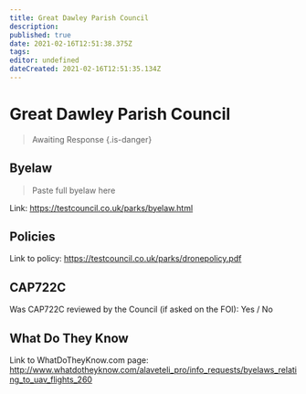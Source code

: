 ```yaml
---
title: Great Dawley Parish Council
description: 
published: true
date: 2021-02-16T12:51:38.375Z
tags: 
editor: undefined
dateCreated: 2021-02-16T12:51:35.134Z
---
```


# Great Dawley Parish Council
>  Awaiting Response
> {.is-danger}

## Byelaw
> Paste full byelaw here

Link:
https://testcouncil.co.uk/parks/byelaw.html

## Policies
Link to policy:
https://testcouncil.co.uk/parks/dronepolicy.pdf

## CAP722C

Was CAP722C reviewed by the Council (if asked on the FOI): Yes / No

## What Do They Know

Link to WhatDoTheyKnow.com page:
http://www.whatdotheyknow.com/alaveteli_pro/info_requests/byelaws_relating_to_uav_flights_260

